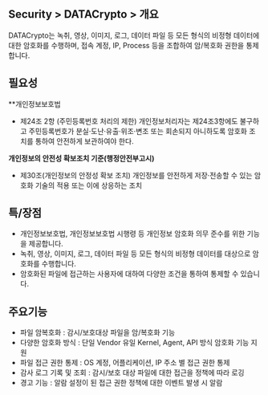 ## Security > DATACrypto > 개요

DATACrypto는 녹취, 영상, 이미지, 로그, 데이터 파일 등 모든 형식의 비정형 데이터에 대한 암호화를 수행하며, 접속 계정, IP, Process 등을 조합하여 암/복호화 권한을 통제합니다.

## 필요성

**개인정보보호법
  - 제24조 2항 (주민등록번호 처리의 제한) 개인정보처리자는 제24조3항에도 불구하고 주민등록번호가 분실·도난·유출·위조·변조 또는 회손되지 아니하도록 암호화 조치를 통하여 안전하게 보관하여야 한다.

**개인정보의 안전성 확보조치 기준(행정안전부고시)**

  - 제30조(개인정보의 안정성 확보 조치) 개인정보를 안전하게 저장·전송할 수 있는 암호화 기술의 적용 또는 이에 상응하는 조치

## 특/장점
  - 개인정보보호법, 개인정보보호법 시행령 등 개인정보 암호화 의무 준수를 위한 기능을 제공합니다.
  - 녹취, 영상, 이미지, 로그, 데이터 파일 등 모든 형식의 비정형 데이터를 대상으로 암호화를 수행합니다.
  - 암호화된 파일에 접근하는 사용자에 대하여 다양한 조건을 통하여 통제할 수 있습니다.

## 주요기능
  - 파일 암복호화  : 감시/보호대상 파일을 암/복호화 기능
  - 다양한 암호화 방식 : 단일 Vendor 유일 Kernel, Agent, API 방식 암호화 기능 지원
  - 파일 접근 권한 통제 :  OS 계정, 어플리케이션, IP 주소 별 접근 권한 통제
  - 감사 로그 기록 및 조회 : 감시/보호 대상 파일에 대한 접근을 정책에 따라 로깅
  - 경고 기능 : 알람 설정이 된 접근 권한 정책에 대한 이벤트 발생 시 알람
